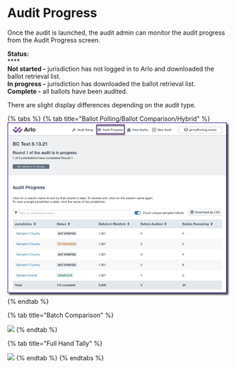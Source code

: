 # Audit Progress

Once the audit is launched, the audit admin can monitor the audit progress from the Audit Progress screen.

**Status:**\
****\
**Not started -** jurisdiction has not logged in to Arlo and downloaded the ballot retrieval list. \
**In progress -** jurisdiction has downloaded the ballot retrieval list.\
**Complete -** all ballots have been audited.

There are slight display differences depending on the audit type.

{% tabs %}
{% tab title="Ballot Polling/Ballot Comparison/Hybrid" %}
![](<../.gitbook/assets/image (62).png>)
{% endtab %}

{% tab title="Batch Comparison" %}


![](https://lh6.googleusercontent.com/YJvrnevxt6gOwE\_XoAEBQ8QuqA1OYsw2kiXPphs1CDuT82vCqAgk2LKm9-uHkPUrXMtE0itwoACU4qJ4rayuGAX37V0vVoUID9cj79NZrnVoYclD6BxPwmPD7BvV4rbAC3YoMeNO)
{% endtab %}

{% tab title="Full Hand Tally" %}


![](https://lh4.googleusercontent.com/CPqmItHfNSmNcNNFZAeZPsIeRNoLoTSrGmV6Q3\_S44\_wO4ytHPrb7f\_3O3QOVACswlaYWRGb8nBQSPAZHWR0zSiNuLxbrNQuU9RzCDdpO4n1yZDWJ2AQSUtWPKiKVRv9JJVeeGiR)
{% endtab %}
{% endtabs %}
